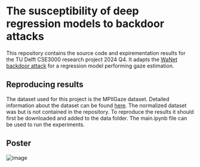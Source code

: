 # The susceptibility of deep regression models to backdoor attacks
This repository contains the source code and expirementation results for the TU Delft CSE3000 research project 2024 Q4. It adapts the [WaNet backdoor attack](https://github.com/VinAIResearch/Warping-based_Backdoor_Attack-release) for a regression model performing gaze estimation.

## Reproducing results

The dataset used for this project is the MPIIGaze dataset. Detailed information about the dataset can be found [here](https://perceptualui.org/research/datasets/MPIIFaceGaze/). The normalized dataset was but is not contained in the repository. To reproduce the results it should first be downloaded and added to the data folder. The main.ipynb file can be used to run the experiments.

## Poster
![image](/docs/final_presentation_poster_page.jpg)



